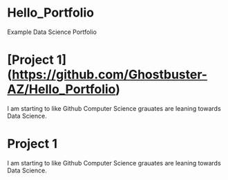 # Hello_Portfolio
Example Data Science Portfolio

# [Project 1] (https://github.com/Ghostbuster-AZ/Hello_Portfolio)
I am starting to like Github
Computer Science grauates are leaning towards Data Science. 

# Project 1 
I am starting to like Github
Computer Science grauates are leaning towards Data Science. 
